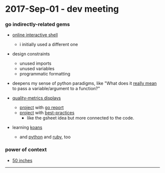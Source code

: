 2017-Sep-01 - dev meeting
=========================


### go indirectly-related gems

- [online interactive shell](https://play.golang.org)
    - i initially used a different one

- design constraints
    - unused imports
    - unused variables
    - programmatic formatting

- deepens my sense of python paradigms, like "What does it [really mean](https://jeffknupp.com/blog/2012/11/13/is-python-callbyvalue-or-callbyreference-neither/) to pass a variable/argument to a function?"

- [quality-metrics displays](https://github.com/trending/go)
    - [project](https://github.com/json-iterator/go) with [go report](https://goreportcard.com/report/github.com/json-iterator/go)
    - [project](https://github.com/syncthing/syncthing) with [best-practices](https://bestpractices.coreinfrastructure.org/projects/88)
        - like the gsheet idea but more connected to the code.

- learning [koans](https://github.com/cdarwin/go-koans)
    - and [python](https://github.com/gregmalcolm/python_koans/tree/master/python3/koans) and [ruby](http://rubykoans.com), too


### power of context

- [50 inches](https://www.nytimes.com/interactive/2017/08/29/upshot/100000005393332.mobile.html)

---
